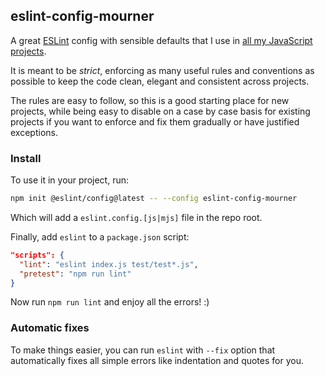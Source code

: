## eslint-config-mourner

A great [ESLint](http://eslint.org/) config with sensible defaults
that I use in [all my JavaScript projects](https://github.com/mourner/projects).

It is meant to be _strict_, enforcing as many useful rules and conventions as possible
to keep the code clean, elegant and consistent across projects.

The rules are easy to follow, so this is a good starting place for new projects,
while being easy to disable on a case by case basis for existing projects
if you want to enforce and fix them gradually or have justified exceptions.

### Install

To use it in your project, run:

```bash
npm init @eslint/config@latest -- --config eslint-config-mourner
```

Which will add a `eslint.config.[js|mjs]` file in the repo root.

Finally, add `eslint` to a `package.json` script:

```json
"scripts": {
  "lint": "eslint index.js test/test*.js",
  "pretest": "npm run lint"
}
```

Now run `npm run lint` and enjoy all the errors! :)

### Automatic fixes

To make things easier, you can run `eslint` with `--fix` option
that automatically fixes all simple errors like indentation and quotes for you.

